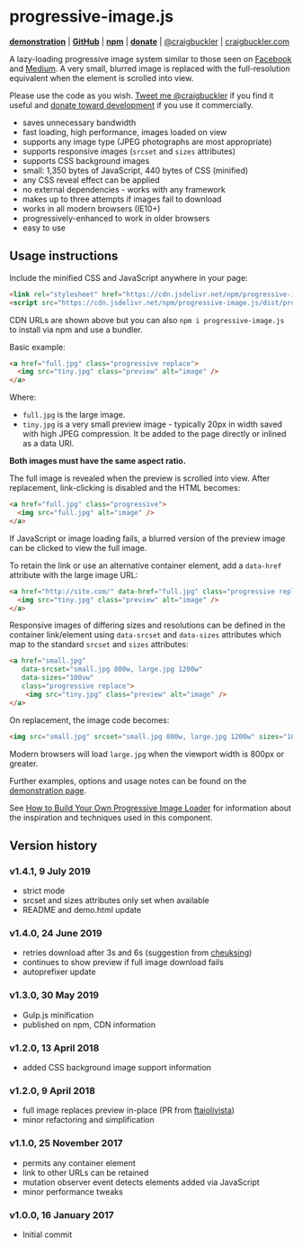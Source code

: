 # progressive-image.js

[**demonstration**](https://codepen.io/craigbuckler/pen/yPqLXW) | [**GitHub**](https://github.com/craigbuckler/progressive-image.js) | [**npm**](https://www.npmjs.com/package/progressive-image.js) | [**donate**](https://gum.co/vIjey) | [@craigbuckler](https://twitter.com/craigbuckler) | [craigbuckler.com](https://craigbuckler.com/)

A lazy-loading progressive image system similar to those seen on [Facebook](https://code.facebook.com/posts/991252547593574/the-technology-behind-preview-photos/) and [Medium](https://jmperezperez.com/medium-image-progressive-loading-placeholder/). A very small, blurred image is replaced with the full-resolution equivalent when the element is scrolled into view.

Please use the code as you wish. [Tweet me @craigbuckler](https://twitter.com/craigbuckler) if you find it useful and [donate toward development](https://gum.co/vIjey) if you use it commercially.

* saves unnecessary bandwidth
* fast loading, high performance, images loaded on view
* supports any image type (JPEG photographs are most appropriate)
* supports responsive images (`srcset` and `sizes` attributes)
* supports CSS background images
* small: 1,350 bytes of JavaScript, 440 bytes of CSS (minified)
* any CSS reveal effect can be applied
* no external dependencies - works with any framework
* makes up to three attempts if images fail to download
* works in all modern browsers (IE10+)
* progressively-enhanced to work in older browsers
* easy to use


## Usage instructions

Include the minified CSS and JavaScript anywhere in your page:

```html
<link rel="stylesheet" href="https://cdn.jsdelivr.net/npm/progressive-image.js/dist/progressive-image.css">
<script src="https://cdn.jsdelivr.net/npm/progressive-image.js/dist/progressive-image.js"></script>
```

CDN URLs are shown above but you can also `npm i progressive-image.js` to install via npm and use a bundler.

Basic example:

```html
<a href="full.jpg" class="progressive replace">
  <img src="tiny.jpg" class="preview" alt="image" />
</a>
```

Where:

* `full.jpg` is the large image.
* `tiny.jpg` is a very small preview image - typically 20px in width saved with high JPEG compression. It be added to the page directly or inlined as a data URI.

**Both images must have the same aspect ratio.**

The full image is revealed when the preview is scrolled into view. After replacement, link-clicking is disabled and the HTML becomes:

```html
<a href="full.jpg" class="progressive">
  <img src="full.jpg" alt="image" />
</a>
```

If JavaScript or image loading fails, a blurred version of the preview image can be clicked to view the full image.

To retain the link or use an alternative container element, add a `data-href` attribute with the large image URL:

```html
<a href="http://site.com/" data-href="full.jpg" class="progressive replace">
  <img src="tiny.jpg" class="preview" alt="image" />
</a>
```

Responsive images of differing sizes and resolutions can be defined in the container link/element using `data-srcset` and `data-sizes` attributes which map to the standard `srcset` and `sizes` attributes:

```html
<a href="small.jpg"
   data-srcset="small.jpg 800w, large.jpg 1200w"
   data-sizes="100vw"
   class="progressive replace">
    <img src="tiny.jpg" class="preview" alt="image" />
</a>

```

On replacement, the image code becomes:

```html
<img src="small.jpg" srcset="small.jpg 800w, large.jpg 1200w" sizes="100vw" alt="image" />
```

Modern browsers will load `large.jpg` when the viewport width is 800px or greater.

Further examples, options and usage notes can be found on the [demonstration page](https://codepen.io/craigbuckler/pen/yPqLXW).

See [How to Build Your Own Progressive Image Loader](https://www.sitepoint.com/how-to-build-your-own-progressive-image-loader/) for information about the inspiration and techniques used in this component.


## Version history

### v1.4.1, 9 July 2019

* strict mode
* srcset and sizes attributes only set when available
* README and demo.html update

### v1.4.0, 24 June 2019

* retries download after 3s and 6s (suggestion from [cheuksing](https://github.com/cheuksing))
* continues to show preview if full image download fails
* autoprefixer update

### v1.3.0, 30 May 2019

* Gulp.js minification
* published on npm, CDN information

### v1.2.0, 13 April 2018

* added CSS background image support information

### v1.2.0, 9 April 2018

* full image replaces preview in-place (PR from [ftaiolivista](https://github.com/ftaiolivista))
* minor refactoring and simplification

### v1.1.0, 25 November 2017

* permits any container element
* link to other URLs can be retained
* mutation observer event detects elements added via JavaScript
* minor performance tweaks

### v1.0.0, 16 January 2017

* Initial commit
